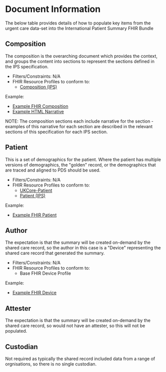 # Document Information

The below table provides details of how to populate key items from the urgent care data-set into the International Patient Summary FHIR Bundle

## Composition

The composition is the overarching document which provides the context, and groups the content into sections to represent the sections defined in the IPS specification.

 * Filters/Constraints: N/A
 * FHIR Resource Profiles to conform to:
   * [Composition (IPS)](http://hl7.org/fhir/uv/ips/StructureDefinition/Composition-uv-ips)

Example:
* [Example FHIR Composition]()
* [Example HTML Narrative](https://html-preview.github.io/?url=https://github.com/ahatherly-gn/NHS-SCR-IPS/blob/main/Examples/Narrative-Composition.html)

NOTE: The composition sections each include narrative for the section - examples of this narrative for each section are described in the relevant sections of this specification for each IPS section.

## Patient

This is a set of demographics for the patient. Where the patient has multiple versions of demographics, the "golden" record, or the demographics that are traced and aligned to PDS should be used.

 * Filters/Constraints: N/A
 * FHIR Resource Profiles to conform to:
   * [UKCore-Patient](https://simplifier.net/guide/uk-core-implementation-guide-stu2/Home/ProfilesandExtensions/Profile-UKCore-Patient?version=2.0.1)
   * [Patient (IPS)](http://hl7.org/fhir/uv/ips/StructureDefinition/Patient-uv-ips)

Example:
* [Example FHIR Patient](Examples\Patient.json)

## Author

The expectation is that the summary will be created on-demand by the shared care record, so the author in this case is a "Device" representing the shared care record that generated the summary.

* Filters/Constraints: N/A
 * FHIR Resource Profiles to conform to:
   * Base FHIR Device Profile

Example:
* [Example FHIR Device](Examples/Author-Device.json)

## Attester

The expectation is that the summary will be created on-demand by the shared care record, so would not have an attester, so this will not be populated.

## Custodian

Not required as typically the shared record included data from a range of orgnisations, so there is no single custodian.